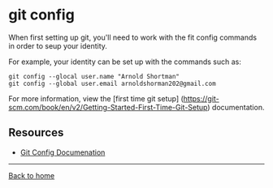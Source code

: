 # git config

When first setting up git, you'll need to work with the fit config commands in order to seup your identity.

For example, your identity can be set up with the commands such as:

```
git config --glocal user.name "Arnold Shortman"
git config --global user.email arnoldshorman202@gmail.com
```

For more information, view the [first time git setup] (https://git-scm.com/book/en/v2/Getting-Started-First-Time-Git-Setup) documentation.

## Resources

- [Git Config Documenation](https://git-scm.com/docs/git-config)

---

[Back to home](../README.md)